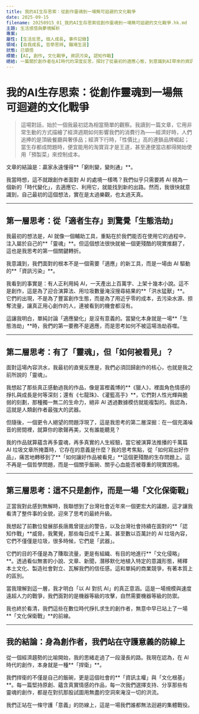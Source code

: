 ```yaml
---
title: 我的AI生存思索：從創作靈魂到一場無可迴避的文化戰爭
date: 2025-09-15
filename: 20250915_01_我的AI生存思索從創作靈魂到一場無可迴避的文化戰爭.hk.md
主題: 生活感悟與夢境解析
專案: 
屬性: [生活反思, 個人成長, 事件記錄]
領域: [自我成長, 哲學思辨, 職場生涯]
狀態: 已領悟
標籤: [AI, 創作, 文化戰爭, 資訊污染, 認知作戰]
總結: 一篇關於創作者在AI時代的深度反思，探討了從最初的適應心態，到意識到AI帶來的資訊污染，最終將其視為一場文化保衛戰的思維轉變過程。
---
```


# 我的AI生存思索：從創作靈魂到一場無可迴避的文化戰爭

> 這場對話，始於一個我最初認為相當簡單的觀察。我讀到一篇文章，它用非常生動的方式描繪了經濟週期如何影響我們的消費行為——經濟好時，人們追捧的是頂級餐廳與奢侈品；經濟下行時，「性價比」高的連鎖品牌崛起；當生存都成問題時，便宜能用的淘寶貨才是王道，甚至連便當店都得開始使用「預製菜」來控制成本。

文章的結論是：贏家永遠懂得**「窮則變，變則通」**。

我當時想，這不就跟創作者面對 AI 的處境一樣嗎？我們似乎只需要將 AI 視為一個新的「時代變化」，去適應它、利用它，就能找到新的出路。然而，我很快就意識到，自己最初的這個想法，實在是太過樂觀，也太過天真。

---

## 第一層思考：從「適者生存」到驚覺「生態浩劫」

我最初的想法是，AI 就像一個輔助工具，重點在於我們能否在使用它的過程中，注入屬於自己的**「靈魂」**。但這個想法很快就被一個更殘酷的現實推翻了，這也是我思考的第一個關鍵轉折。

我意識到，我們面對的根本不是一個需要「適應」的新工具，而是一場由 AI 驅動的**「資訊污染」**。

我看到的事實是：有人正利用純 AI，一天產出上百萬字、上架十幾本小說。這不是創作，這是為了迎合演算法、用垃圾數量淹沒搜尋結果的**「洪水猛獸」**。它們的出現，不是為了豐富創作生態，而是為了用近乎零的成本，去污染水源、掠奪流量，讓真正用心創作的人，連被看到的機會都沒有。

這讓我明白，單純討論「適應變化」是沒有意義的。當變化本身就是一場**「生態浩劫」**時，我們的第一要務不是適應，而是思考如何不被這場浩劫吞噬。

---

## 第二層思考：有了「靈魂」，但「如何被看見」？

面對這場內容洪水，我最初的直覺反應是，我們必須回歸創作的核心，也就是我之前所說的「靈魂」。

我想起了那些真正感動過我的作品，像是富樫義博的**《獵人》，裡面角色情感的掙扎與成長是何等深刻；還有《七龍珠》、《灌籃高手》**，它們對人性光輝與脆弱的刻劃，那種獨一無二的生命力，絕非 AI 透過數據模仿就能複製的。我認為，這就是人類創作者最強大的武器。

但隨後，一個更令人絕望的問題浮現了，這是我思考的第二層深掘：在一個充滿噪音的房間裡，就算你的歌聲再美，又有誰能聽見？

我的作品就算蘊含再多靈魂，再多真實的人生經驗，當它被演算法推播的千萬篇 AI 垃圾文章所掩蓋時，它存在的意義是什麼？我的思考焦點，從「如何寫出好作品」，痛苦地轉移到了**「如何讓好作品被看見」**這個更殘酷的生存問題上。這不再是一個哲學問題，而是一個關乎飯碗、關乎心血能否被尊重的現實困境。

---

## 第三層思考：這不只是創作，而是一場「文化保衛戰」

正當我對此感到無解時，我聯想到了台灣社會近年來一個更宏大的議題，這才讓我看清了整件事的全貌，迎來了思考的最終升級。

我想起了前數位發展部長唐鳳曾提出的警告，以及台灣社會持續在面對的**「認知作戰」**威脅。我驚覺，那些每日成千上萬、甚至數以百萬計的 AI 垃圾內容，它們不僅僅是垃圾，很多時候，它們是「武器」。

它們的目的不僅是為了賺取流量，更是有組織、有目的地進行**「文化侵略」**。透過看似無害的小說、文章、新聞，潛移默化地植入特定的意識形態，稀釋本土文化、製造社會對立、瓦解我們的信任感。這和單純的商業競爭，有著本質上的區別。

當我理解到這一層，我才明白「以 AI 對抗 AI」的真正意涵。這是一場規模與速度遠超人力的戰爭，我們面對的是機器等級的攻擊，自然需要機器等級的防禦。

我也終於看清，我們這些在數位時代掙扎求生的創作者，無意中早已站上了一場**「文化保衛戰」**的前線。

---

## 我的結論：身為創作者，我們站在守護意義的防線上

從一個經濟趨勢的比喻開始，我的思緒走過了一段漫長的路。我現在認為，在 AI 時代的創作，本身就是一種**「捍衛」**。

我們捍衛的不僅是自己的飯碗，更是這個社會的**「資訊主權」與「文化根基」**。每一篇堅持原創、蘊含真實情感的作品，每一次我們選擇支持、分享那些有靈魂的創作，都是在對抗那股試圖用無盡的空洞來淹沒一切的洪流。

我們正站在一條守護「意義」的防線上，這是一場我們誰都無法迴避的集體戰役。